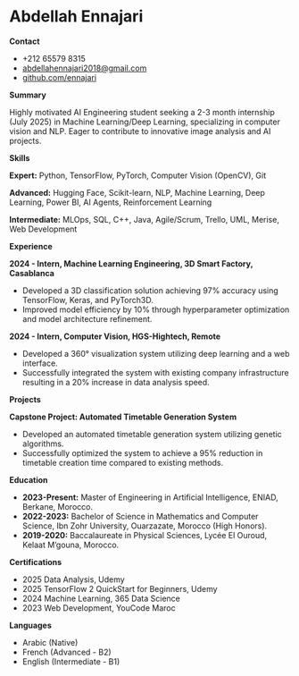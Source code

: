 # Abdellah Ennajari

**Contact**

*   +212 65579 8315
*   abdellahennajari2018@gmail.com
*   [github.com/ennajari](github.com/ennajari)


**Summary**

Highly motivated AI Engineering student seeking a 2-3 month internship (July 2025) in Machine Learning/Deep Learning, specializing in computer vision and NLP.  Eager to contribute to innovative image analysis and AI projects.


**Skills**

**Expert:** Python, TensorFlow, PyTorch, Computer Vision (OpenCV), Git

**Advanced:**  Hugging Face, Scikit-learn, NLP, Machine Learning, Deep Learning, Power BI, AI Agents, Reinforcement Learning

**Intermediate:** MLOps, SQL, C++, Java, Agile/Scrum, Trello, UML, Merise, Web Development


**Experience**

**2024 - Intern, Machine Learning Engineering, 3D Smart Factory, Casablanca**

*   Developed a 3D classification solution achieving 97% accuracy using TensorFlow, Keras, and PyTorch3D.
*   Improved model efficiency by 10% through hyperparameter optimization and model architecture refinement.

**2024 - Intern, Computer Vision, HGS-Hightech, Remote**

*   Developed a 360° visualization system utilizing deep learning and a web interface.
*   Successfully integrated the system with existing company infrastructure resulting in a 20% increase in data analysis speed.


**Projects**

**Capstone Project: Automated Timetable Generation System**

*   Developed an automated timetable generation system utilizing genetic algorithms.
*   Successfully optimized the system to achieve a 95% reduction in timetable creation time compared to existing methods.


**Education**

*   **2023-Present:**  Master of Engineering in Artificial Intelligence, ENIAD, Berkane, Morocco.
*   **2022-2023:** Bachelor of Science in Mathematics and Computer Science, Ibn Zohr University, Ouarzazate, Morocco (High Honors).
*   **2019-2020:** Baccalaureate in Physical Sciences, Lycée El Ouroud, Kelaat M’gouna, Morocco.

**Certifications**

*   2025 Data Analysis, Udemy
*   2025 TensorFlow 2 QuickStart for Beginners, Udemy
*   2024 Machine Learning, 365 Data Science
*   2023 Web Development, YouCode Maroc

**Languages**

*   Arabic (Native)
*   French (Advanced - B2)
*   English (Intermediate - B1)